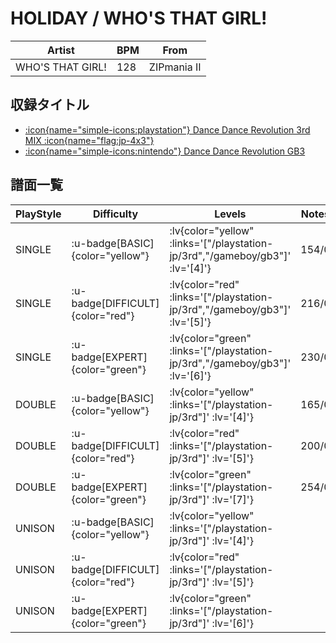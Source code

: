 # HOLIDAY / WHO'S THAT GIRL!

|Artist|BPM|From|
|------|---|----|
|WHO'S THAT GIRL!|128|ZIPmania II|

## 収録タイトル

- [ :icon{name="simple-icons:playstation"} Dance Dance Revolution 3rd MIX :icon{name="flag:jp-4x3"} ](/playstation-jp/3rd)
- [ :icon{name="simple-icons:nintendo"} Dance Dance Revolution GB3](/gameboy/gb3)

## 譜面一覧

|PlayStyle|Difficulty|Levels|Notes|Movie|
|---------|----------|------|-----|-----|
|SINGLE| :u-badge[BASIC]{color="yellow"} | :lv{color="yellow" :links='["/playstation-jp/3rd","/gameboy/gb3"]' :lv='[4]'} |154/0||
|SINGLE| :u-badge[DIFFICULT]{color="red"} | :lv{color="red" :links='["/playstation-jp/3rd","/gameboy/gb3"]' :lv='[5]'} |216/0||
|SINGLE| :u-badge[EXPERT]{color="green"} | :lv{color="green" :links='["/playstation-jp/3rd","/gameboy/gb3"]' :lv='[6]'} |230/0||
|DOUBLE| :u-badge[BASIC]{color="yellow"} | :lv{color="yellow" :links='["/playstation-jp/3rd"]' :lv='[4]'} |165/0||
|DOUBLE| :u-badge[DIFFICULT]{color="red"} | :lv{color="red" :links='["/playstation-jp/3rd"]' :lv='[5]'} |200/0||
|DOUBLE| :u-badge[EXPERT]{color="green"} | :lv{color="green" :links='["/playstation-jp/3rd"]' :lv='[7]'} |254/0||
|UNISON| :u-badge[BASIC]{color="yellow"} | :lv{color="yellow" :links='["/playstation-jp/3rd"]' :lv='[4]'} |||
|UNISON| :u-badge[DIFFICULT]{color="red"} | :lv{color="red" :links='["/playstation-jp/3rd"]' :lv='[5]'} |||
|UNISON| :u-badge[EXPERT]{color="green"} | :lv{color="green" :links='["/playstation-jp/3rd"]' :lv='[6]'} |||

